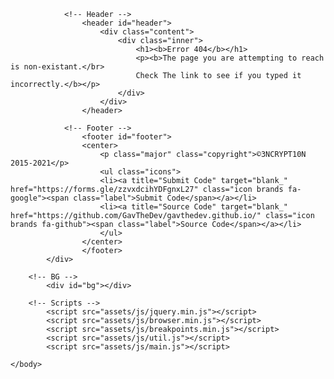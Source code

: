 <html>
	<head>
		<noscript><link rel="stylesheet" href="assets/css/noscript.css" /></noscript>
        <meta name="viewport" content="width=device-width, initial-scale=1.0">
		<link rel="canonical" href="https://encrypthax.com/"/>
		<link rel="stylesheet" href="assets/css/main.css" />
		<meta name="thumbnail" content="images/logo.png" />
		<link rel="icon" href="images/logo.png">
		<title>3NCRYPT10N</title>
		<meta charset="utf-8"/>
		<style>
			.example {
			  background-color: #eee;
			  width: 200px;
			  height: 100px;
			  border: 1px dotted black;
			  overflow-y: scroll;
			}
			.example::-webkit-scrollbar {
				display: none;
			}
			.example {
			  -ms-overflow-style: none;
			  scrollbar-width: none;
			}
		</style>
	</head>
	<body>
		<!-- Wrapper -->
			<div id="wrapper">

				<!-- Header -->
					<header id="header">
						<div class="content">
							<div class="inner">
								<h1><b>Error 404</b></h1>
								<p><b>The page you are attempting to reach is non-existant.</br>
								Check The link to see if you typed it incorrectly.</b></p>
							</div>
						</div>
					</header>

				<!-- Footer -->
					<footer id="footer">
					<center>
						<p class="major" class="copyright">©3NCRYPT10N 2015-2021</p>
						<ul class="icons">
						<li><a title="Submit Code" target="blank_" href="https://forms.gle/zzvxdcihYDFgnxL27" class="icon brands fa-google"><span class="label">Submit Code</span></a></li>
						<li><a title="Source Code" target="blank_" href="https://github.com/GavTheDev/gavthedev.github.io/" class="icon brands fa-github"><span class="label">Source Code</span></a></li>
						</ul>
					</center>
					</footer>
			</div>

		<!-- BG -->
			<div id="bg"></div>

		<!-- Scripts -->
			<script src="assets/js/jquery.min.js"></script>
			<script src="assets/js/browser.min.js"></script>
			<script src="assets/js/breakpoints.min.js"></script>
			<script src="assets/js/util.js"></script>
			<script src="assets/js/main.js"></script>

	</body>
</html>
